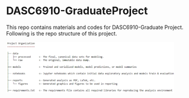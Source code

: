 # DASC6910-GraduateProject


This repo contains materials and codes for DASC6910-Graduate Project. Following is the repo structure of this project.


<img src="./report/figures/proj_structure.png" alt="Alt text" title="Optional title" width="90%">